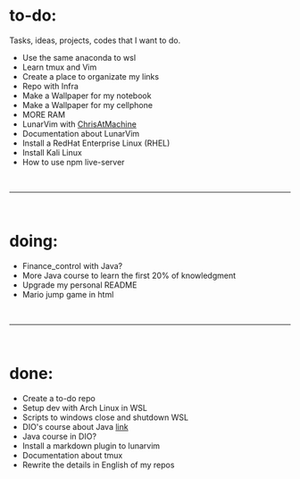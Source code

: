 # **to-do:**
Tasks, ideas, projects, codes that I want to do.
- Use the same anaconda to wsl
- Learn tmux and Vim
- Create a place to organizate my links
- Repo with Infra
- Make a Wallpaper for my notebook
- Make a Wallpaper for my cellphone
- MORE RAM
- LunarVim with [ChrisAtMachine](https://www.youtube.com/c/ChrisAtMachine/playlists)
- Documentation about LunarVim
- Install a RedHat Enterprise Linux (RHEL)
- Install Kali Linux
- How to use npm live-server

<br>

-----------------------------

<br>

# **doing:**
- Finance_control with Java?
- More Java course to learn the first 20% of knowledgment
- Upgrade my personal README
- Mario jump game in html

<br>

-----------------------------

<br>

# **done:**
- Create a to-do repo
- Setup dev with Arch Linux in WSL
- Scripts to windows close and shutdown WSL
- DIO's course about Java [link](https://web.dio.me/play?tab=cursos)
- Java course in DIO?
- Install a markdown plugin to lunarvim
- Documentation about tmux
- Rewrite the details in English of my repos
